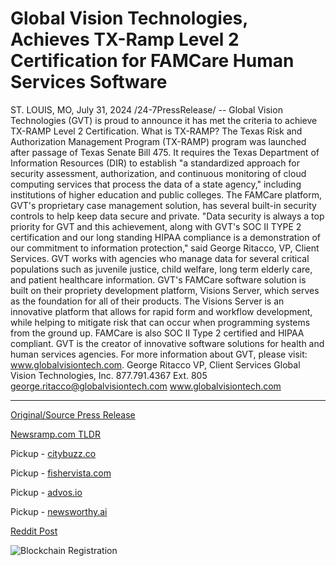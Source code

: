 # Global Vision Technologies, Achieves TX-Ramp Level 2 Certification for FAMCare Human Services Software

ST. LOUIS, MO, July 31, 2024 /24-7PressRelease/ -- Global Vision Technologies (GVT) is proud to announce it has met the criteria to achieve TX-RAMP Level 2 Certification. What is TX-RAMP? The Texas Risk and Authorization Management Program (TX-RAMP) program was launched after passage of Texas Senate Bill 475. It requires the Texas Department of Information Resources (DIR) to establish "a standardized approach for security assessment, authorization, and continuous monitoring of cloud computing services that process the data of a state agency," including institutions of higher education and public colleges.  The FAMCare platform, GVT's proprietary case management solution, has several built-in security controls to help keep data secure and private. "Data security is always a top priority for GVT and this achievement, along with GVT's SOC II TYPE 2 certification and our long standing HIPAA compliance is a demonstration of our commitment to information protection," said George Ritacco, VP, Client Services.   GVT works with agencies who manage data for several critical populations such as juvenile justice, child welfare, long term elderly care, and patient healthcare information. GVT's FAMCare software solution is built on their propriety development platform, Visions Server, which serves as the foundation for all of their products. The Visions Server is an innovative platform that allows for rapid form and workflow development, while helping to mitigate risk that can occur when programming systems from the ground up.  FAMCare is also SOC II Type 2 certified and HIPAA compliant.  GVT is the creator of innovative software solutions for health and human services agencies. For more information about GVT, please visit: www.globalvisiontech.com.  George Ritacco VP, Client Services Global Vision Technologies, Inc. 877.791.4367 Ext. 805 george.ritacco@globalvisiontech.com www.globalvisiontech.com 

---

[Original/Source Press Release](https://www.24-7pressrelease.com/press-release/512938/global-vision-technologies-achieves-tx-ramp-level-2-certification-for-famcare-human-services-software)
                    

[Newsramp.com TLDR](https://newsramp.com/curated-news/gvt-achieves-tx-ramp-level-2-certification-for-famcare-platform/45ee868ef9dd38a58f0afc15b2bc524a) 


Pickup - [citybuzz.co](https://citybuzz.co/2024/07/31/global-vision-technologies-famcare-software-achieves-tx-ramp-level-2-certification)

Pickup - [fishervista.com](https://fishervista.com/en/global-vision-technologies-achieves-tx-ramp-level-2-certification-for-famcare-human-services-software/20245375)

Pickup - [advos.io](https://advos.io/en/global-vision-technologies-achieves-tx-ramp-level-2-certification-for-famcare-human-services-software/20245375)

Pickup - [newsworthy.ai](https://newsworthy.ai/curated/global-vision-technologies-famcare-software-achieves-tx-ramp-level-2-certification)
 



[Reddit Post](https://www.reddit.com/r/HealthCareNewsInfo/comments/1eggx0t/gvt_achieves_txramp_level_2_certification_for/) 



![Blockchain Registration](https://cdn.newsramp.app/24-7PressRelease/qrcode/247/31/gainsoJf.webp)